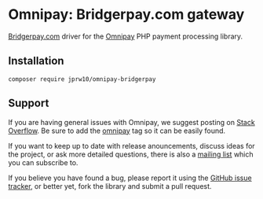 # Omnipay: Bridgerpay.com gateway
[Bridgerpay.com](https://bridgerpay.com) driver for the [Omnipay](https://omnipay.thephpleague.com) PHP payment processing library.

## Installation
```
composer require jprw10/omnipay-bridgerpay
```

## Support
If you are having general issues with Omnipay, we suggest posting on [Stack Overflow](http://stackoverflow.com/). Be sure to add the [omnipay](omnipay) tag so it can be easily found.

If you want to keep up to date with release anouncements, discuss ideas for the project, or ask more detailed questions, there is also a [mailing list](https://groups.google.com/forum/#!forum/omnipay) which you can subscribe to.

If you believe you have found a bug, please report it using the [GitHub issue tracker](https://github.com/JPRW10/omnipay-bridgerpay/issues), or better yet, fork the library and submit a pull request.
